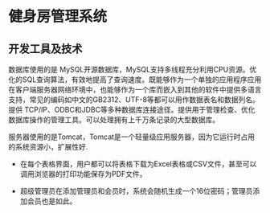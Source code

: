 # 健身房管理系统

## 开发工具及技术

   数据库使用的是 MySQL开源数据库，MySQL支持多线程充分利用CPU资源。优化的SQL查询算法，有效地提高了查询速度。既能够作为一个单独的应用程序应用在客户端服务器网络环境中，也能够作为一个库而嵌入到其他的软件中提供多语言支持，常见的编码如中文的GB2312、UTF-8等都可以用作数据表名和数据列名。提供 TCP/IP、ODBC和JDBC等多种数据库连接途径。提供用于管理检查、优化数据库操作的管理工具。可以处理拥有上千万条记录的大型数据库。

   服务器使用的是Tomcat，Tomcat是一个轻量级应用服务器，因为它运行时占用的系统资源小，扩展性好.

* 在每个表格界面，用户都可以将表格下载为Excel表格或CSV文件，甚至可以调用浏览器的打印功能保存为PDF文件。

* 超级管理员在添加管理员和会员时，系统会随机生成一个16位密码；管理员添加会员也是如此。


